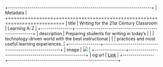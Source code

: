 +-------------------------------------------------------------------------+
| Metadata                                                                |
+================+========================================================+
| title          | Writing for the 21st Century Classroom \| Learning A-Z |
+----------------+--------------------------------------------------------+
| description    | Preparing students for writing in today’s              |
|                | technology-driven world with the best instructional    |
|                | practices and most useful learning experiences.        |
+----------------+--------------------------------------------------------+
| image          | ![][image]                                             |
+----------------+--------------------------------------------------------+
| og:url         | [Link](https://www.adobe.com)                          |
+----------------+--------------------------------------------------------+

[image]: https://localhost/pic.jpg
